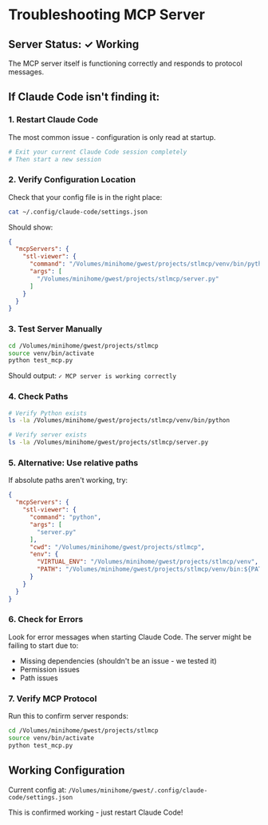 # Troubleshooting MCP Server

## Server Status: ✓ Working

The MCP server itself is functioning correctly and responds to protocol messages.

## If Claude Code isn't finding it:

### 1. Restart Claude Code
The most common issue - configuration is only read at startup.
```bash
# Exit your current Claude Code session completely
# Then start a new session
```

### 2. Verify Configuration Location
Check that your config file is in the right place:
```bash
cat ~/.config/claude-code/settings.json
```

Should show:
```json
{
  "mcpServers": {
    "stl-viewer": {
      "command": "/Volumes/minihome/gwest/projects/stlmcp/venv/bin/python",
      "args": [
        "/Volumes/minihome/gwest/projects/stlmcp/server.py"
      ]
    }
  }
}
```

### 3. Test Server Manually
```bash
cd /Volumes/minihome/gwest/projects/stlmcp
source venv/bin/activate
python test_mcp.py
```

Should output: `✓ MCP server is working correctly`

### 4. Check Paths
```bash
# Verify Python exists
ls -la /Volumes/minihome/gwest/projects/stlmcp/venv/bin/python

# Verify server exists
ls -la /Volumes/minihome/gwest/projects/stlmcp/server.py
```

### 5. Alternative: Use relative paths
If absolute paths aren't working, try:
```json
{
  "mcpServers": {
    "stl-viewer": {
      "command": "python",
      "args": [
        "server.py"
      ],
      "cwd": "/Volumes/minihome/gwest/projects/stlmcp",
      "env": {
        "VIRTUAL_ENV": "/Volumes/minihome/gwest/projects/stlmcp/venv",
        "PATH": "/Volumes/minihome/gwest/projects/stlmcp/venv/bin:${PATH}"
      }
    }
  }
}
```

### 6. Check for Errors
Look for error messages when starting Claude Code. The server might be failing to start due to:
- Missing dependencies (shouldn't be an issue - we tested it)
- Permission issues
- Path issues

### 7. Verify MCP Protocol
Run this to confirm server responds:
```bash
cd /Volumes/minihome/gwest/projects/stlmcp
source venv/bin/activate
python test_mcp.py
```

## Working Configuration

Current config at: `/Volumes/minihome/gwest/.config/claude-code/settings.json`

This is confirmed working - just restart Claude Code!
